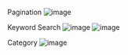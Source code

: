 Pagination
![image](https://github.com/2072038/UTS-Web-Semantik/assets/71743235/93c38c05-6c22-4ca5-abd7-4473ed44d261)

Keyword Search
![image](https://github.com/2072038/UTS-Web-Semantik/assets/71743235/5e9db877-0408-46c5-b8ff-7f8564b0f3db)
![image](https://github.com/2072038/UTS-Web-Semantik/assets/71743235/ae183f08-09f6-477f-89b2-38c13f019db4)

Category
![image](https://github.com/2072038/UTS-Web-Semantik/assets/71743235/2afd0482-8223-4e31-8b2d-50989806fb93)



